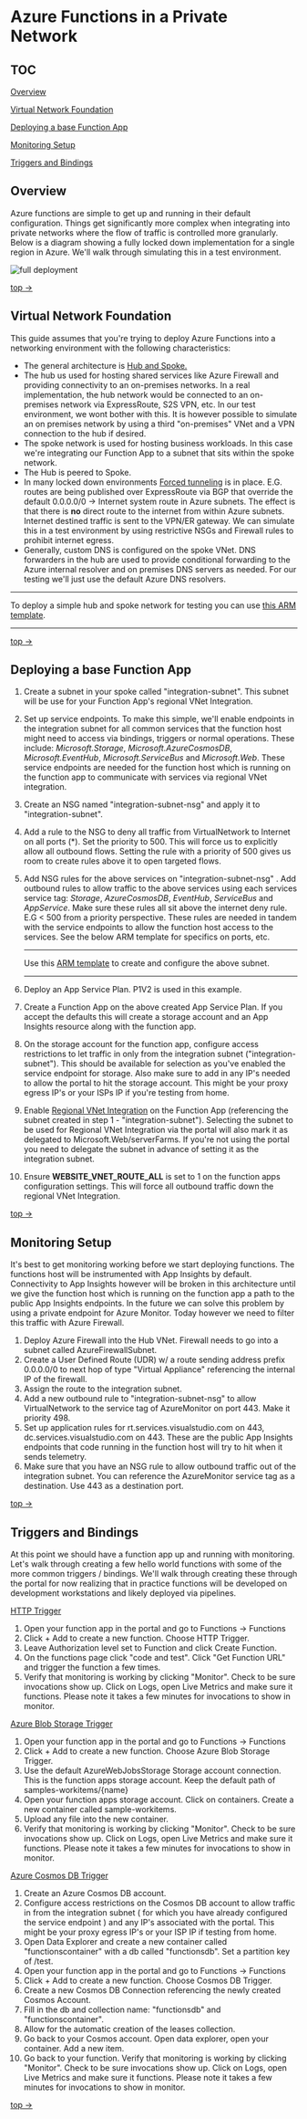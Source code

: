 # Azure Functions in a Private Network

## TOC

[Overview](#Overview)

[Virtual Network Foundation](#Virtual-Network-Foundation)

[Deploying a base Function App](#Deploying-a-base-Function-App)

[Monitoring Setup](#Monitoring-Setup)

[Triggers and Bindings](#Triggers-and-Bindings)

## Overview

Azure functions are  simple to get up and running in their default configuration. Things get significantly more complex when integrating into private networks where the flow of traffic is controlled more granularly. Below is a diagram showing a fully locked down implementation for a single region in Azure. We'll walk through simulating this in a test environment.

![](images/All.PNG "full deployment")

[top ->](#TOC)

## Virtual Network Foundation

This guide assumes that you're trying to deploy Azure Functions into a networking environment with the following characteristics:

- The general architecture is [Hub and Spoke.](https://docs.microsoft.com/en-us/azure/cloud-adoption-framework/ready/azure-best-practices/hub-spoke-network-topology) 
- The hub us used for hosting shared services like Azure Firewall and providing connectivity to an on-premises networks. In a real implementation, the hub network would be connected to an on-premises network via ExpressRoute, S2S VPN, etc. In our test environment, we wont bother with this. It is however possible to simulate an on premises network by using a third "on-premises" VNet and a VPN connection to the hub if desired.
- The spoke network is used for hosting business workloads. In this case we're integrating our Function App to a subnet that sits within the spoke network.
- The Hub is peered to Spoke.
- In many locked down environments [Forced tunneling](https://docs.microsoft.com/en-us/azure/vpn-gateway/vpn-gateway-forced-tunneling-rm) is in place. E.G. routes are being published over ExpressRoute via BGP that override the default 0.0.0.0/0 -> Internet system route in Azure subnets. The effect is that there is **no** direct route to the internet from within Azure subnets. Internet destined traffic is sent to the VPN/ER gateway. We can simulate this in a test environment by using restrictive NSGs and Firewall rules to prohibit internet egress.
- Generally, custom DNS is configured on the spoke VNet. DNS forwarders in the hub are used to provide conditional forwarding to the Azure internal resolver and on premises DNS servers as needed. For our testing we'll just use the default Azure DNS resolvers.

------

To deploy a simple hub and spoke network for testing you can use [this ARM template](templates/base-network/azuredeploy.json).

------

[top ->](#TOC)

## Deploying a base Function App

1. Create a subnet in your spoke called "integration-subnet". This subnet will be use for your Function App's regional VNet Integration.

2. Set up service endpoints. To make this simple, we'll enable endpoints in the integration subnet for all common services that the function host might need to access via bindings, triggers or normal operations. These include: *Microsoft.Storage*, *Microsoft.AzureCosmosDB*, *Microsoft.EventHub*, *Microsoft.ServiceBus* and *Microsoft.Web*. These service endpoints are needed for the function host which is running on the function app to communicate with services via regional VNet integration.

3. Create an NSG named "integration-subnet-nsg" and apply it to "integration-subnet".

4. Add a rule to the NSG to deny all traffic from VirtualNetwork to Internet on all ports (*). Set the priority to 500. This will force us to explicitly allow all outbound flows. Setting the rule with a priority of 500 gives us room to create rules above it to open targeted flows.

5. Add NSG rules for the above services on "integration-subnet-nsg" . Add outbound rules to allow traffic to the above services using each services service tag: *Storage*, *AzureCosmosDB*, *EventHub*, *ServiceBus* and *AppService*. Make sure these rules all sit above the internet deny rule. E.G < 500 from a priority perspective. These rules are needed in tandem with the service endpoints to allow the function host access to the services. See the below ARM template for specifics on ports, etc.

   ------

   Use this [ARM template](templates/integration-subnet/azuredeploy.json) to create and configure the above subnet.

   ------

   

6. Deploy an App Service Plan. P1V2 is used in this example.

7. Create a Function App on the above created App Service Plan. If you accept the defaults this will create a storage account and an App Insights resource along with the function app.

8. On the storage account for the function app, configure access restrictions to let traffic in only from the integration subnet ("integration-subnet"). This should be available for selection as you've enabled the service endpoint for storage. Also make sure to add in any IP's needed to allow the portal to hit the storage account. This might be your proxy egress IP's or your ISPs IP if you're testing from home.

9. Enable [Regional VNet Integration](https://docs.microsoft.com/en-us/azure/app-service/web-sites-integrate-with-vnet#regional-vnet-integration) on the Function App (referencing the subnet created in step 1 - "integration-subnet"). Selecting the subnet to be used for Regional VNet Integration via the portal will also mark it as delegated to Microsoft.Web/serverFarms. If you're not using the portal you need to delegate the subnet in advance of setting it as the integration subnet.

10. Ensure **WEBSITE_VNET_ROUTE_ALL** is set to 1 on the function apps configuration settings. This will force all outbound traffic down the regional VNet Integration.

[top ->](#TOC)

## Monitoring Setup

It's best to get monitoring working before we start deploying functions. The functions host will be instrumented with App Insights by default. Connectivity to App Insights however will be broken in this architecture until we give the function host which is running on the function app a path to the public App Insights endpoints. In the future we can solve this problem by using a private endpoint for Azure Monitor. Today however we need to filter this traffic with Azure Firewall.

1. Deploy Azure Firewall into the Hub VNet. Firewall needs to go into a subnet called AzureFirewallSubnet.
2. Create a User Defined Route (UDR) w/ a route sending address prefix 0.0.0.0/0 to next hop of type "Virtual Appliance" referencing the internal IP of the firewall.
3. Assign the route to the integration subnet.
4. Add a new outbound rule to "integration-subnet-nsg" to allow VirtualNetwork to the service tag of AzureMonitor on port 443. Make it priority 498.
5. Set up application rules for rt.services.visualstudio.com on 443, dc.services.visualstudio.com on 443. These are the public App Insights endpoints that code running in the function host will try to hit when it sends telemetry.
6. Make sure that you have an NSG rule to allow outbound traffic out of the integration subnet. You can reference the AzureMonitor service tag as a destination. Use 443 as a destination port. 

[top ->](#TOC)

## Triggers and Bindings

At this point we should have a function app up and running with monitoring. Let's walk through creating a few hello world functions with some of the more common triggers / bindings. We'll walk through creating these through the portal for now realizing that in practice functions will be developed on development workstations and likely deployed via pipelines.

[HTTP Trigger](https://docs.microsoft.com/en-us/azure/azure-functions/functions-bindings-http-webhook-trigger?tabs=csharp)

1. Open your function app in the portal and go to Functions -> Functions
2. Click + Add to create a new function. Choose HTTP Trigger.
3. Leave Authorization level set to Function and click Create Function.
4. On the functions page click "code and test". Click "Get Function URL" and trigger the function a few times.
5. Verify that monitoring is working by clicking "Monitor". Check to be sure invocations show up. Click on Logs, open Live Metrics and make sure it functions. Please note it takes a few minutes for invocations to show in monitor.

[Azure Blob Storage Trigger](https://docs.microsoft.com/en-us/azure/azure-functions/functions-bindings-storage-blob-trigger?tabs=csharp)

1. Open your function app in the portal and go to Functions -> Functions
2. Click + Add to create a new function. Choose Azure Blob Storage Trigger.
3. Use the default AzureWebJobsStorage  Storage account connection. This is the function apps storage account. Keep the default path of samples-workitems/{name}
4. Open your function apps storage account. Click on containers. Create a new container called sample-workitems.
5. Upload any file into the new container.
6. Verify that monitoring is working by clicking "Monitor". Check to be sure invocations show up. Click on Logs, open Live Metrics and make sure it functions. Please note it takes a few minutes for invocations to show in monitor.

[Azure Cosmos DB Trigger](https://docs.microsoft.com/en-us/azure/azure-functions/functions-bindings-cosmosdb-v2)

1. Create an Azure Cosmos DB account. 
2. Configure access restrictions on the Cosmos DB account to allow traffic in from the integration subnet ( for which you have already configured the service endpoint ) and any IP's associated with the portal. This might be your proxy egress IP's or your ISP IP if testing from home.
3. Open Data Explorer and create a new container called "functionscontainer" with a db called "functionsdb". Set a partition key of /test.
4. Open your function app in the portal and go to Functions -> Functions
5. Click + Add to create a new function. Choose Cosmos DB Trigger.
6. Create a new Cosmos DB Connection referencing the newly created Cosmos Account.
7. Fill in the db and collection name: "functionsdb" and "functionscontainer".
8. Allow for the automatic creation of the leases collection.
9. Go back to your Cosmos account. Open data explorer, open your container. Add a new item.
10. Go back to your function. Verify that monitoring is working by clicking "Monitor". Check to be sure invocations show up. Click on Logs, open Live Metrics and make sure it functions. Please note it takes a few minutes for invocations to show in monitor.

[top ->](#TOC)